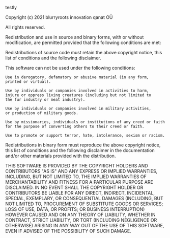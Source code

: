 testly

Copyright (c) 2021 blurryroots innovation qanat OÜ

All rights reserved.

Redistribution and use in source and binary forms, with or without modification, are permitted provided that the following conditions are met:

Redistributions of source code must retain the above copyright notice, this
list of conditions and the following disclaimer.

This software can not be used under the following conditions:

	Use in derogatory, defamatory or abusive material (in any form,
	printed or virtual).

	Use by individuals or companies involved in activities to harm,
	injure or oppress living creatures (including but not limited to
	the fur industry or meat industry).

	Use by individuals or companies involved in military activities,
	or production of military goods.

	Use by missionaries, individuals or institutions of any creed or faith
	for the purpose of converting others to their creed or faith.

	Use to promote or support terror, hate, intolerance, sexism or racism.

Redistributions in binary form must reproduce the above copyright notice,
this list of conditions and the following disclaimer in the documentation
and/or other materials provided with the distribution.

THIS SOFTWARE IS PROVIDED BY THE COPYRIGHT HOLDERS AND CONTRIBUTORS "AS IS" AND ANY EXPRESS OR IMPLIED WARRANTIES, INCLUDING, BUT NOT LIMITED TO, THE IMPLIED WARRANTIES OF MERCHANTABILITY AND FITNESS FOR A PARTICULAR PURPOSE ARE DISCLAIMED. IN NO EVENT SHALL THE COPYRIGHT HOLDER OR CONTRIBUTORS BE LIABLE FOR ANY DIRECT, INDIRECT, INCIDENTAL, SPECIAL, EXEMPLARY, OR CONSEQUENTIAL DAMAGES (INCLUDING, BUT NOT LIMITED TO, PROCUREMENT OF SUBSTITUTE GOODS OR SERVICES; LOSS OF USE, DATA, OR PROFITS; OR BUSINESS INTERRUPTION) HOWEVER CAUSED AND ON ANY THEORY OF LIABILITY, WHETHER IN CONTRACT, STRICT LIABILITY, OR TORT (INCLUDING NEGLIGENCE OR OTHERWISE) ARISING IN ANY WAY OUT OF THE USE OF THIS SOFTWARE, EVEN IF ADVISED OF THE POSSIBILITY OF SUCH DAMAGE.

